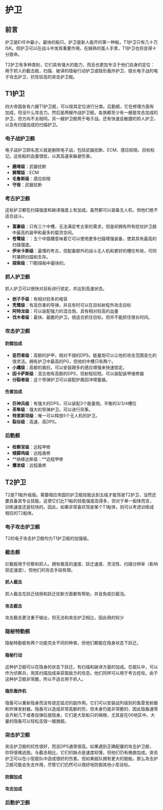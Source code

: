 # 护卫

## 前言

护卫是EVE中最小，最快的船只。护卫是新人能开的第一种船，T1护卫只有几十万ISK。但护卫可以在战斗中发挥重要作用，在娴熟的蛋人手里，T1护卫也将变得十分致命。

T2护卫有多种类别，它们具有强大的能力，而且也更加专注于他们自身的定位：用于抓人的截击舰，扫描、破译的隐秘行动护卫或隐形轰炸护卫，擅长电子战的电子攻击护卫，抗性较高的突击护卫舰。

## T1护卫

四大帝国各有六艘T1护卫舰，可以按其定位进行分类。后勤舰，它在修理方面有加成，但没什么攻击力。然后是两艘作战护卫舰，各族都至少有一艘是攻击加成的护卫，但方向不太相同。另一艘护卫舰用于电子战。还有快速且敏捷的抓人护卫，以及有扫描加成的扫描护卫。

### 电子战护卫舰

电子战护卫顾名思义就是删除电子战，包括武器扰断、ECM、感应抑阻、目标标记。这些船的血量很低，以其高速来躲避伤害。

* **磨难级**：武器扰断
* **狮鹫级**：ECM
* **毛鲁斯级**：感应抑阻
* **守夜**：武器扰断

### 考古护卫舰

这些护卫都在扫描强度和破译强度上有加成。虽然都可以装备无人机，但他们绝不适合战斗。

* **富豪级**：只有三个中槽，无法满足考古家的需求，但是却拥有所有挖坟护卫舰中最高的装甲和最多的载货空间。
* **苍鹭级**：：五个中插槽意味着它可以使用更多扫描增强装备，使其具有最高的扫描强度。
* **伊米卡斯级**：最慢的考古，但配备额外的战斗无人机和更好的槽位布局，可同时兼顾扫描和生存。
* **探索级**：T1勘探船中最快的。

### 抓人护卫舰

抓人护卫可以很快对目标进行锁定，并达到高速状态。

* **刽子手级**：有相对较多的电容
* **秃鹫级**：有高伤害的导弹，并且有时可以在目标射程外攻击目标
* **阿特龙级**：可以装配强力的混合炮，具有相对较高的血量
* **伐木者级**：最快、最脆的护卫。很适合抓住目标，但并不能抓住很长时间。

### 攻击护卫舰

#### 防御加成

* **惩罚者级**：高额的护甲，相对不错的DPS。能量炮可以让他的攻击范围变化的很灵活。拥有护卫中最高的PG，但他的中槽只有两个。
* **小鹰级**：高额的盾抗，可以安装跟多的感应增强来快速锁定。
* **因卡萨斯级**：混合炮有高额的DPS，但射程较短。可以装配装甲维修器
* **分裂者级**：这个导弹护卫可以装配护盾回冲增量器。

#### 伤害加成

* **巨神兵级**：有强大的DPS，可以装配3个能量炮。平衡的3/3/4槽位
* **茶隼级**：强大的导弹护卫。可以进行风筝。
* **特里斯坦级**：唯一可以释放5个无人机的护卫。
* **裂谷级**：高速、高DPS。

### 后勤舰

* **检察官级**：远程甲修
* **矮脚鸡级**：远程盾修
* **纳维达斯级：**远程甲修
* **爆发级**：远程盾修

## T2护卫

T2是T1船升级版。需要相应帝国的护卫舰技能达到五级才能驾驶T2护卫，当然还要具备其专业技能。这使它们比T1船的技能强度高得多，但对于单一船体而言，训练速度还是较快的。因此，如果非常喜欢驾驶某个T1船体，则可以考虑训练成相应的T2船体。

### 电子攻击护卫舰

T2的电子攻击护卫舰均为T1护卫舰的加强版。

### 截击舰

拦截舰用于侦察和抓人。拥有极高的速度、跃迁速度、灵活性、扫描分辨率（影响锁定速度），但他们的攻击手段有限。

#### 抓人截击

抓人截击在跃迁绕频和跃迁扰断方面都有帮助，并且免疫拦截泡。

#### 攻击截击

攻击截击更注重于输出，但无法和突击护卫相比，因此用的较少

### 隐秘特勤舰

隐秘特勤舰有两个功能完全不同的种类，但他们都能在隐身状态下跃迁。

#### 隐秘行动

这种护卫舰可以在隐身的状态下跃迁。有扫描和破译方面的加成。在舰队中，可以作为侦察兵，用其扫描加成来获取敌方的信息。他们同样可以用于考古挖坟。由于这种护卫舰非常脆，所以不适合用于抓人。

#### 隐形轰炸机

隐轰可以重新隐身而没有锁定延迟的副作用。它们可以安装战列级别的鱼雷发射器和炸弹发射器。隐轰可以造成非常高额的伤，但本身仍是非常脆的，因此隐轰通常会齐射几下或者投弹后就隐身。它们是大型船只的祸根，尤其是在00地区中。大量的隐轰可以轻松击毁一艘旗舰。

### 突击护卫舰

突击护卫舰的抗性很好，而且DPS通常很高。如果遇到正确配置的攻击护卫舰，你将很难逃脱。与截击相比，它们的缺点是速度较慢，但他们仍有微曲加成。突击护卫可以在小型舰队中造成很好的伤害。但如果舰队拥有更大的舰船，那么攻击护卫舰可能会失去作用，尽管它们仍然可以很好地防御其他小型目标。

#### 防御加成

#### 攻击加成

### 后勤护卫舰



